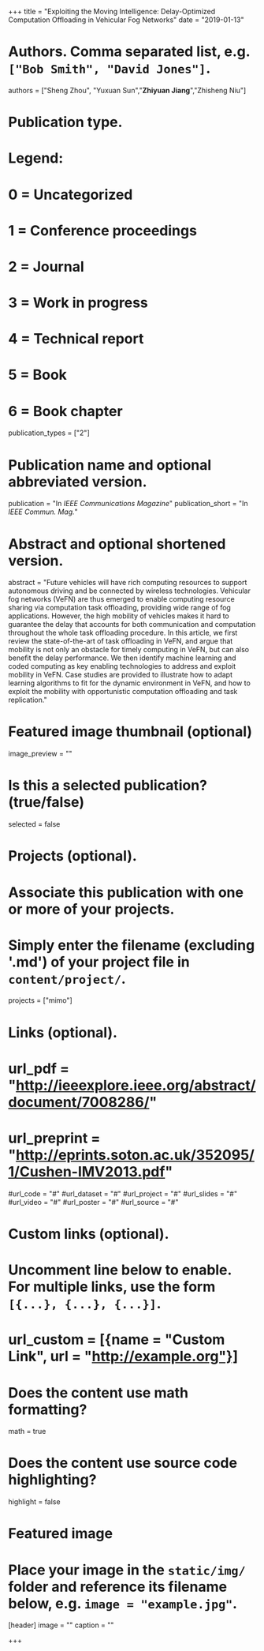 +++
title = "Exploiting the Moving Intelligence: Delay-Optimized Computation Offloading in Vehicular Fog Networks"
date = "2019-01-13"

# Authors. Comma separated list, e.g. `["Bob Smith", "David Jones"]`.
authors = ["Sheng Zhou", "Yuxuan Sun","**Zhiyuan Jiang**","Zhisheng Niu"]

# Publication type.
# Legend:
# 0 = Uncategorized
# 1 = Conference proceedings
# 2 = Journal
# 3 = Work in progress
# 4 = Technical report
# 5 = Book
# 6 = Book chapter
publication_types = ["2"]

# Publication name and optional abbreviated version.
publication = "In *IEEE Communications Magazine*"
publication_short = "In *IEEE Commun. Mag.*"

# Abstract and optional shortened version.
abstract = "Future vehicles will have rich computing resources to support autonomous driving and be connected by wireless technologies. Vehicular fog networks (VeFN) are thus emerged to enable computing resource sharing via computation task offloading, providing wide range of fog applications. However, the high mobility of vehicles makes it hard to guarantee the delay that accounts for both communication and computation throughout the whole task offloading procedure. In this article, we first review the state-of-the-art of task offloading in VeFN, and argue that mobility is not only an obstacle for timely computing in VeFN, but can also benefit the delay performance. We then identify machine learning and coded computing as key enabling technologies to address and exploit mobility in VeFN. Case studies are provided to illustrate how to adapt learning algorithms to fit for the dynamic environment in VeFN, and how to exploit the mobility with opportunistic computation offloading and task replication."

# Featured image thumbnail (optional)
image_preview = ""

# Is this a selected publication? (true/false)
selected = false

# Projects (optional).
#   Associate this publication with one or more of your projects.
#   Simply enter the filename (excluding '.md') of your project file in `content/project/`.
projects = ["mimo"]

# Links (optional).
# url_pdf = "http://ieeexplore.ieee.org/abstract/document/7008286/"
# url_preprint = "http://eprints.soton.ac.uk/352095/1/Cushen-IMV2013.pdf"
#url_code = "#"
#url_dataset = "#"
#url_project = "#"
#url_slides = "#"
#url_video = "#"
#url_poster = "#"
#url_source = "#"

# Custom links (optional).
#   Uncomment line below to enable. For multiple links, use the form `[{...}, {...}, {...}]`.
# url_custom = [{name = "Custom Link", url = "http://example.org"}]

# Does the content use math formatting?
math = true

# Does the content use source code highlighting?
highlight = false

# Featured image
# Place your image in the `static/img/` folder and reference its filename below, e.g. `image = "example.jpg"`.
[header]
image = ""
caption = ""

+++

